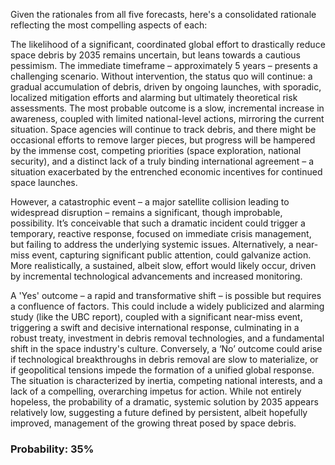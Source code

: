 Given the rationales from all five forecasts, here's a consolidated rationale reflecting the most compelling aspects of each:

The likelihood of a significant, coordinated global effort to drastically reduce space debris by 2035 remains uncertain, but leans towards a cautious pessimism. The immediate timeframe – approximately 5 years – presents a challenging scenario. Without intervention, the status quo will continue: a gradual accumulation of debris, driven by ongoing launches, with sporadic, localized mitigation efforts and alarming but ultimately theoretical risk assessments. The most probable outcome is a slow, incremental increase in awareness, coupled with limited national-level actions, mirroring the current situation. Space agencies will continue to track debris, and there might be occasional efforts to remove larger pieces, but progress will be hampered by the immense cost, competing priorities (space exploration, national security), and a distinct lack of a truly binding international agreement – a situation exacerbated by the entrenched economic incentives for continued space launches.

However, a catastrophic event – a major satellite collision leading to widespread disruption – remains a significant, though improbable, possibility. It’s conceivable that such a dramatic incident could trigger a temporary, reactive response, focused on immediate crisis management, but failing to address the underlying systemic issues. Alternatively, a near-miss event, capturing significant public attention, could galvanize action. More realistically, a sustained, albeit slow, effort would likely occur, driven by incremental technological advancements and increased monitoring.

A 'Yes' outcome – a rapid and transformative shift – is possible but requires a confluence of factors. This could include a widely publicized and alarming study (like the UBC report), coupled with a significant near-miss event, triggering a swift and decisive international response, culminating in a robust treaty, investment in debris removal technologies, and a fundamental shift in the space industry's culture.  Conversely, a ‘No’ outcome could arise if technological breakthroughs in debris removal are slow to materialize, or if geopolitical tensions impede the formation of a unified global response. The situation is characterized by inertia, competing national interests, and a lack of a compelling, overarching impetus for action. While not entirely hopeless, the probability of a dramatic, systemic solution by 2035 appears relatively low, suggesting a future defined by persistent, albeit hopefully improved, management of the growing threat posed by space debris.



### Probability: 35%